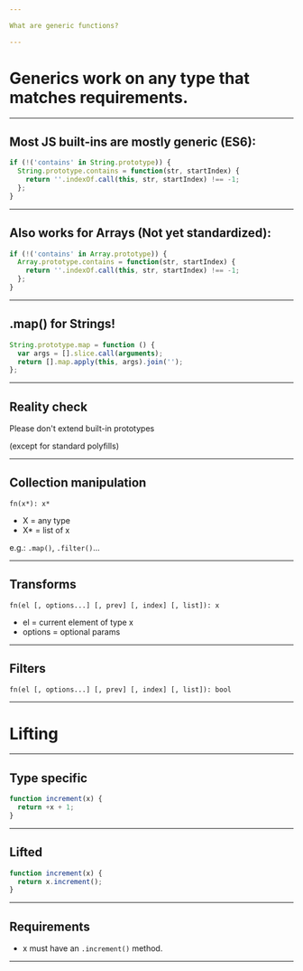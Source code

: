 ```yaml
---

What are generic functions?

---
```


# Generics work on any type that matches requirements.

---

## Most JS built-ins are mostly generic (ES6):
```js
if (!('contains' in String.prototype)) {
  String.prototype.contains = function(str, startIndex) {
    return ''.indexOf.call(this, str, startIndex) !== -1;
  };
}
```

---

## Also works for Arrays (Not yet standardized):
```js
if (!('contains' in Array.prototype)) {
  Array.prototype.contains = function(str, startIndex) {
    return ''.indexOf.call(this, str, startIndex) !== -1;
  };
}
```

---

## .map() for Strings!
```js
String.prototype.map = function () {
  var args = [].slice.call(arguments);
  return [].map.apply(this, args).join('');
};
```

---

## Reality check
Please don't extend built-in prototypes

(except for standard polyfills)

---

## Collection manipulation
`fn(x*): x*`

* X = any type
* X* = list of x

e.g.: `.map()`, `.filter()`...

---

## Transforms
`fn(el [, options...] [, prev] [, index] [, list]): x`

* el = current element of type x
* options = optional params

---

## Filters
`fn(el [, options...] [, prev] [, index] [, list]): bool`

---

# Lifting

---

## Type specific
```js
function increment(x) {
  return +x + 1;
}
```

---

## Lifted
```js
function increment(x) {
  return x.increment();
}
```

---

## Requirements
* x must have an `.increment()` method.

---
